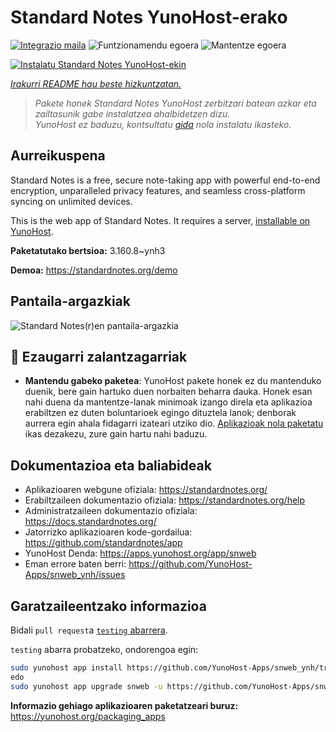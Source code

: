 <!--
Ohart ongi: README hau automatikoki sortu da <https://github.com/YunoHost/apps/tree/master/tools/readme_generator>ri esker
EZ editatu eskuz.
-->

# Standard Notes YunoHost-erako

[![Integrazio maila](https://dash.yunohost.org/integration/snweb.svg)](https://dash.yunohost.org/appci/app/snweb) ![Funtzionamendu egoera](https://ci-apps.yunohost.org/ci/badges/snweb.status.svg) ![Mantentze egoera](https://ci-apps.yunohost.org/ci/badges/snweb.maintain.svg)

[![Instalatu Standard Notes YunoHost-ekin](https://install-app.yunohost.org/install-with-yunohost.svg)](https://install-app.yunohost.org/?app=snweb)

*[Irakurri README hau beste hizkuntzatan.](./ALL_README.md)*

> *Pakete honek Standard Notes YunoHost zerbitzari batean azkar eta zailtasunik gabe instalatzea ahalbidetzen dizu.*  
> *YunoHost ez baduzu, kontsultatu [gida](https://yunohost.org/install) nola instalatu ikasteko.*

## Aurreikuspena

Standard Notes is a free, secure note-taking app with powerful end-to-end encryption, unparalleled privacy features, and seamless cross-platform syncing on unlimited devices. 

This is the web app of Standard Notes. It requires a server, [installable on YunoHost](https://github.com/YunoHost-Apps/snserver_ynh).


**Paketatutako bertsioa:** 3.160.8~ynh3

**Demoa:** <https://standardnotes.org/demo>

## Pantaila-argazkiak

![Standard Notes(r)en pantaila-argazkia](./doc/screenshots/standard_notes.png)

## :red_circle: Ezaugarri zalantzagarriak

- **Mantendu gabeko paketea**: YunoHost pakete honek ez du mantenduko duenik, bere gain hartuko duen norbaiten beharra dauka. Honek esan nahi duena da mantentze-lanak minimoak izango direla eta aplikazioa erabiltzen ez duten boluntarioek egingo dituztela lanok; denborak aurrera egin ahala fidagarri izateari utziko dio. [Aplikazioak nola paketatu](https://yunohost.org/packaging_apps_intro) ikas dezakezu, zure gain hartu nahi baduzu.

## Dokumentazioa eta baliabideak

- Aplikazioaren webgune ofiziala: <https://standardnotes.org/>
- Erabiltzaileen dokumentazio ofiziala: <https://standardnotes.org/help>
- Administratzaileen dokumentazio ofiziala: <https://docs.standardnotes.org/>
- Jatorrizko aplikazioaren kode-gordailua: <https://github.com/standardnotes/app>
- YunoHost Denda: <https://apps.yunohost.org/app/snweb>
- Eman errore baten berri: <https://github.com/YunoHost-Apps/snweb_ynh/issues>

## Garatzaileentzako informazioa

Bidali `pull request`a [`testing` abarrera](https://github.com/YunoHost-Apps/snweb_ynh/tree/testing).

`testing` abarra probatzeko, ondorengoa egin:

```bash
sudo yunohost app install https://github.com/YunoHost-Apps/snweb_ynh/tree/testing --debug
edo
sudo yunohost app upgrade snweb -u https://github.com/YunoHost-Apps/snweb_ynh/tree/testing --debug
```

**Informazio gehiago aplikazioaren paketatzeari buruz:** <https://yunohost.org/packaging_apps>
